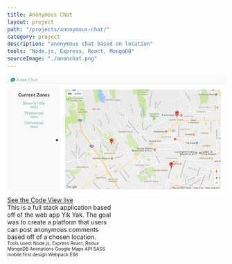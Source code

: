 ```yaml
---
title: Anonymous Chat
layout: project
path: "/projects/anonymous-chat/"
category: project
description: "anonymous chat based on location"
tools: "Node.js, Express, React, MongoDB"
sourceImage: "./anonchat.png"
---
```


<div class="projects-container">
  <img id="project-image" src="./anonchat.png" alt="fff">
  
  <div class="project-info" style="width:50%;">
    <div class="project-links">
      <a class="project-links__link" target="_blank" href="https://github.com/rachelumunoz/anon-chat"> 
        See the Code
      </a>
      <a class="project-links__link" target="_blank" href="https://the-anon-chat.herokuapp.com/">
        View live 
      </a>
    </div>  
    <div> This is a full stack application based off of the web app Yik Yak. The goal was to create a platform that users can post anonymous comments based off of a chosen location.
    </div>
    <div style="font-size:75%;">
      Tools used:
      Node.js, Express
      React, Redux 
      MongoDB
      Animations
      Google Maps API
      SASS
      mobile first design
      Webpack
      ES6
    </div>
  </div>
</div>
